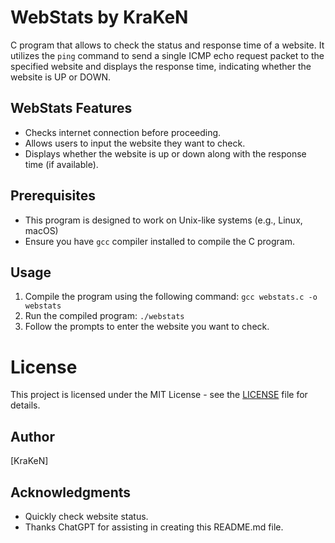 # WebStats by KraKeN

C program that allows to check the status and response time of a website. It utilizes the `ping` command to send a single ICMP echo request packet to the specified website and displays the response time, indicating whether the website is UP or DOWN.

## WebStats Features

- Checks internet connection before proceeding.
- Allows users to input the website they want to check.
- Displays whether the website is up or down along with the response time (if available).

## Prerequisites

- This program is designed to work on Unix-like systems (e.g., Linux, macOS)
- Ensure you have `gcc` compiler installed to compile the C program.

## Usage

1. Compile the program using the following command: `gcc webstats.c -o webstats`
2. Run the compiled program: `./webstats`
3. Follow the prompts to enter the website you want to check.

# License

This project is licensed under the MIT License - see the [LICENSE](LICENSE) file for details.

## Author

[KraKeN]

## Acknowledgments

- Quickly check website status.
- Thanks ChatGPT for assisting in creating this README.md file.
